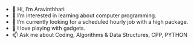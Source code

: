 - 👋 Hi, I’m Aravinthhari
- 👀 I’m interested in learning about computer programming.
- 🌱 I’m currently looking for a scheduled hourly job with a high package.
- 💞️ I love playing with gadgets.
- 📫  Ask me about Coding, Algorithms & Data Structures, CPP, PYTHON

<!---
Arvinth1005/Arvinth1005 is a ✨ special ✨ repository because its `README.md` (this file) appears on your GitHub profile.
You can click the Preview link to take a look at your changes.
--->
